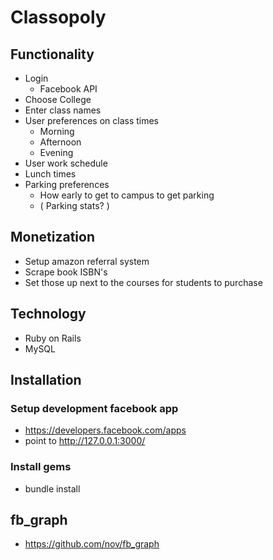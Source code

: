 Classopoly
====================================

## Functionality
- Login
  * Facebook API 
- Choose College
- Enter class names
- User preferences on class times
  * Morning
  * Afternoon
  * Evening
- User work schedule
- Lunch times
- Parking preferences
  * How early to get to campus to get parking
  * ( Parking stats? )
    
## Monetization
- Setup amazon referral system
- Scrape book ISBN's
- Set those up next to the courses for students to purchase


## Technology
- Ruby on Rails
- MySQL

## Installation

### Setup development facebook app
- https://developers.facebook.com/apps
- point to http://127.0.0.1:3000/

### Install gems
- bundle install 

## fb_graph
- https://github.com/nov/fb_graph


